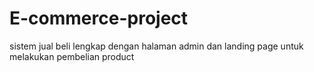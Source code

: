 # E-commerce-project
sistem jual beli lengkap dengan halaman admin dan landing page untuk melakukan pembelian product
